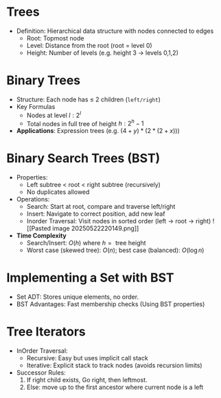# Trees
- Definition: Hierarchical data structure with nodes connected to edges 
	- Root: Topmost node
	- Level: Distance from the root (root = level 0)
	- Height: Number of levels (e.g. height 3 -> levels 0,1,2)

# Binary Trees
- Structure: Each node has $\leq$ 2 children (`left/right`)
- Key Formulas
	- Nodes at level $l: 2^{l}$
	- Total nodes in full tree of height $h: 2^{h} - 1$
- **Applications**: Expression trees (e.g. $(4+y)*(2*(2+x))$)

# Binary Search Trees (BST)
- Properties:
	- Left subtree < root < right subtree (recursively)
	- No duplicates allowed
- Operations:
	- Search: Start at root, compare and traverse left/right
	- Insert: Navigate to correct position, add new leaf
	- Inorder Traversal: Visit nodes in sorted order (left $\to$ root $\to$ right)
![[Pasted image 20250522220149.png]]
- **Time Complexity**
	- Search/Insert: $O(h)$ where $h = \text{ tree height}$
	- Worst case (skewed tree): $O(n)$; best case (balanced): $O(\log n)$
# Implementing a Set with BST
- Set ADT: Stores unique elements, no order.
- BST Advantages: Fast membership checks (Using BST properties)

# Tree Iterators
- InOrder Traversal:
	- Recursive: Easy but uses implicit call stack
	- Iterative: Explicit stack to track nodes (avoids recursion limits)
- Successor Rules:
	1. If right child exists, Go right, then leftmost.
	2. Else: move up to the first ancestor where current node is a left 